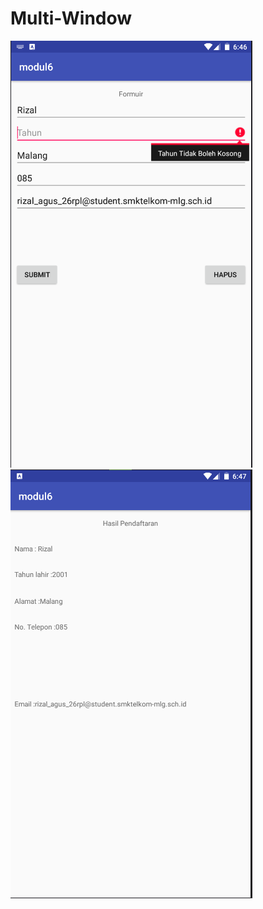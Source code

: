 # Multi-Window
![alt text](https://github.com/rizalagus26rpl/Multi-Window/blob/master/Multi%20Window.PNG?raw=true)
![alt text](https://github.com/rizalagus26rpl/Multi-Window/blob/master/Multi%20Window%202.PNG?raw=true)
